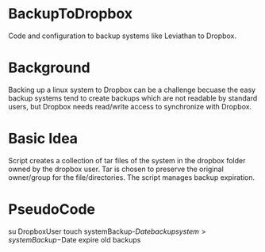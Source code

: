 # BackupToDropbox
Code and configuration to backup systems like Leviathan to Dropbox.
# Background
Backing up a linux system to Dropbox can be a challenge becuase the easy backup systems tend to create backups which are not readable by standard users, but Dropbox needs read/write access to synchronize with Dropbox.
# Basic Idea
Script creates a collection of tar files of the system in the dropbox folder owned by the dropbox user.  Tar is chosen to preserve the original owner/group for the file/directories.  The script manages backup expiration.
# PseudoCode
su DropboxUser touch systemBackup-$Date
backup system > systemBackup-$Date
expire old backups
